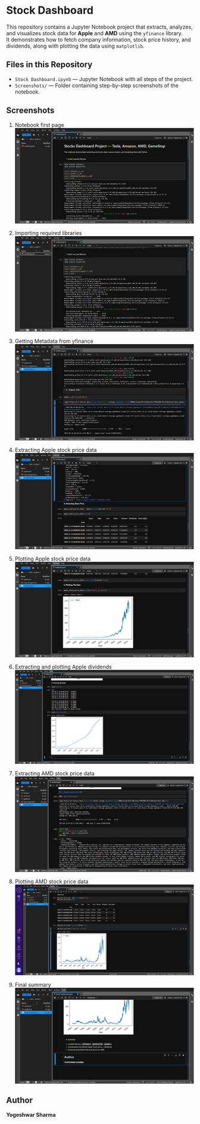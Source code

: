 # Stock Dashboard  

This repository contains a Jupyter Notebook project that extracts, analyzes, and visualizes stock data for **Apple** and **AMD** using the `yfinance` library.  
It demonstrates how to fetch company information, stock price history, and dividends, along with plotting the data using `matplotlib`.  


## Files in this Repository  

- `Stock Dashboard.ipynb` — Jupyter Notebook with all steps of the project.  
- `Screenshots/` — Folder containing step-by-step screenshots of the notebook.  


##  Screenshots  

1. Notebook first page  
   ![Notebook](STOCK%20DATA%20PROJECT/NOTEBOOK.png)  

2. Importing required libraries  
   ![Import Libraries](STOCK%20DATA%20PROJECT/Import%20Libraries.png)  

3. Getting Metadata from yfinance  
   ![Metadata](STOCK%20DATA%20PROJECT/Metadata%20for%20Apple.png)  

4. Extracting Apple stock price data  
   ![Stock Price](STOCK%20DATA%20PROJECT/Extract%20Stock%20Price.png)  

5. Plotting Apple stock price data  
   ![Apple Plot](STOCK%20DATA%20PROJECT/Plotting%20the%20Data.png)  

6. Extracting and plotting Apple dividends  
   ![Dividends](STOCK%20DATA%20PROJECT/Extracting%20the%20Divident.png)  

7. Extracting AMD stock price data  
   ![AMD Data](STOCK%20DATA%20PROJECT/Data%20for%20AMD.png)  

8. Plotting AMD stock price data  
   ![AMD Plot](STOCK%20DATA%20PROJECT/Plotting%20the%20Data%20for%20AMD.png)  

9. Final summary  
   ![Summary](STOCK%20DATA%20PROJECT/Summary.png)


##  Author
**Yogeshwar Sharma**
